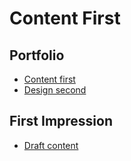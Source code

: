 # Content First

## Portfolio

- [Content first](/index.nd)
- [Design second](?) <!-- Link to Figma, Miro, Notion, etc. -->

## First Impression

- [Draft content](../02-first-impression)
